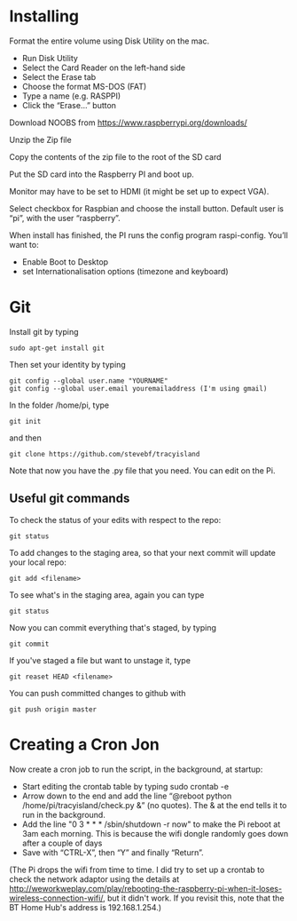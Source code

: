# Installing

Format the entire volume using Disk Utility on the mac.
- Run Disk Utility
- Select the Card Reader on the left-hand side
- Select the Erase tab
- Choose the format MS-DOS (FAT)
- Type a name (e.g. RASPPI)
- Click the “Erase…” button

Download NOOBS from https://www.raspberrypi.org/downloads/

Unzip the Zip file

Copy the contents of the zip file to the root of the SD card

Put the SD card into the Raspberry PI and boot up.

Monitor may have to be set to HDMI (it might be set up to expect VGA).

Select checkbox for Raspbian and choose the install button.
Default user is “pi”, with the user “raspberry”.

When install has finished, the PI runs the config program raspi-config.  You’ll want to:
- Enable Boot to Desktop
- set Internationalisation options (timezone and keyboard)

# Git

Install git by typing

    sudo apt-get install git

Then set your identity by typing

    git config --global user.name "YOURNAME"
    git config --global user.email youremailaddress (I'm using gmail)

In the folder /home/pi, type

    git init

and then

    git clone https://github.com/stevebf/tracyisland

Note that now you have the .py file that you need.  You can edit on the Pi.

## Useful git commands

To check the status of your edits with respect to the repo:

    git status
    
To add changes to the staging area, so that your next commit will update your local repo:

    git add <filename>

To see what's in the staging area, again you can type     

    git status

Now you can commit everything that's staged, by typing

    git commit
    
If you've staged a file but want to unstage it, type

    git reaset HEAD <filename>
    
You can push committed changes to github with

    git push origin master
    
# Creating a Cron Jon
    
Now create a cron job to run the script, in the background, at startup:
- Start editing the crontab table by typing sudo crontab -e
- Arrow down to the end and add the line “@reboot python /home/pi/tracyisland/check.py &” (no quotes).  The & at the end tells it to run in the background.
- Add the line "0 3 * * * /sbin/shutdown -r now" to make the Pi reboot at 3am each morning. This is because the wifi dongle randomly goes down after a couple of days
- Save with “CTRL-X”, then “Y” and finally “Return”.

(The Pi drops the wifi from time to time. I did try to set up a crontab to check the network adaptor using the details at http://weworkweplay.com/play/rebooting-the-raspberry-pi-when-it-loses-wireless-connection-wifi/, but it didn't work.  If you revisit this, note that the BT Home Hub's address is 192.168.1.254.)

 
